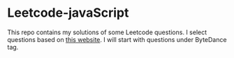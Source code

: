 # Leetcode-javaScript

This repo contains my solutions of some Leetcode questions. I select questions based on [this website](https://codetop.cc/home). I will start with questions under ByteDance tag.
